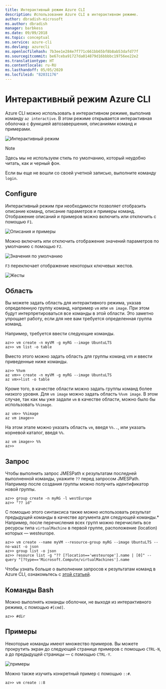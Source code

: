 ```yaml
---
title: Интерактивный режим Azure CLI
description: Использование Azure CLI в интерактивном режиме.
author: dbradish-microsoft
ms.author: dbradish
manager: barbkess
ms.date: 09/09/2018
ms.topic: conceptual
ms.service: azure-cli
ms.devlang: azurecli
ms.openlocfilehash: 7b3ee1e284e7f771c661bb65bf8b8ab53dafd77f
ms.sourcegitcommit: be67ceba91727da014879d16bbbbc19756ee22e2
ms.translationtype: HT
ms.contentlocale: ru-RU
ms.lasthandoff: 05/05/2020
ms.locfileid: "82031176"
---
```

# <a name="azure-cli-interactive-mode"></a>Интерактивный режим Azure CLI

Azure CLI можно использовать в интерактивном режиме, выполнив команду `az interactive`.
В этом режиме открывается интерактивная оболочка с функцией автозавершения, описаниями команд и примерами.

![Интерактивный режим](./media/interactive-azure-cli/webapp-create.png)

> [!NOTE]
> Здесь мы не используем стиль по умолчанию, который неудобно читать, как и черный фон.

Если вы еще не вошли со своей учетной записью, выполните команду `login`.

## <a name="configure"></a>Configure

Интерактивный режим при необходимости позволяет отобразить описание команд, описание параметров и примеры команд.
Отображение описаний и примеров можно включить или отключить с помощью `F1`.

![Описания и примеры](./media/interactive-azure-cli/descriptions-and-examples.png)

Можно включить или отключить отображение значений параметров по умолчанию с помощью `F2`.

![Значения по умолчанию](./media/interactive-azure-cli/defaults.png)

`F3` переключает отображение некоторых ключевых жестов.

![Жесты](./media/interactive-azure-cli/gestures.png)

## <a name="scope"></a>Область

Вы можете задать область для интерактивного режима, указав определенную группу команд, например `vm` или `vm image`.
При этом будут интерпретироваться все команды в этой области.
Это заметно упрощает работу, если для нее вам требуется определенная группа команд.

Например, требуется ввести следующие команды.

```azurecli
az>> vm create -n myVM -g myRG --image UbuntuLTS
az>> vm list -o table
```

Вместо этого можно задать область для группы команд vm и ввести приведенные ниже команды.

```azurecli
az>> %%vm
az vm>> create -n myVM -g myRG --image UbuntuLTS
az vm>>list -o table
```

Кроме того, в качестве области можно задать группы команд более низкого уровня.
Для `vm image` можно задать область `%%vm image`.
В этом случае, так как мы уже задали `vm` в качестве области, можно было бы использовать `%%image`.

```azurecli
az vm>> %%image
az vm image>>
```

На этом этапе можно указать область `vm`, введя `%%..`, или указать корневой каталог, введя `%%`.

```azurecli
az vm image>> %%
az>>
```

## <a name="query"></a>Запрос

Чтобы выполнить запрос JMESPath к результатам последней выполненной команды, укажите `??` перед запросом JMESPath.
Например после создания группы можно получить идентификатор новой группы.

```azurecli
az>> group create -n myRG -l westEurope
az>> "?? id"
```

С помощью этого синтаксиса также можно использовать результат предыдущей команды в качестве аргумента для следующей команды.* Например, после перечисления всех групп можно перечислить все ресурсы типа `virtualMachine` в первой группе, расположение (location) которых — westeurope. 

```azurecli
az>> vm create --name myVM --resource-group myRG --image UbuntuLTS --no-wait -o json
az>> group list -o json
az>> resource list -g "?? [?location=='westeurope'].name | [0]" --query "[?type=='Microsoft.Compute/virtualMachines'].name
```

Чтобы узнать больше о выполнении запросов к результатам команд в Azure CLI, ознакомьтесь с [этой статьей](query-azure-cli.md).

## <a name="bash-commands"></a>Команды Bash

Можно выполнять команды оболочки, не выходя из интерактивного режима, с помощью `#[cmd]`.

```azurecli
az>> #dir
```

## <a name="examples"></a>Примеры

Некоторые команды имеют множество примеров.
Вы можете прокрутить экран до следующей странице примеров с помощью `CTRL-N`, а до предыдущей страницы — с помощью `CTRL-Y`.

![примеры](./media/interactive-azure-cli/examples.png)

Можно также изучить конкретный пример с помощью `::#`.

```azurecli
az>> vm create ::8
```
